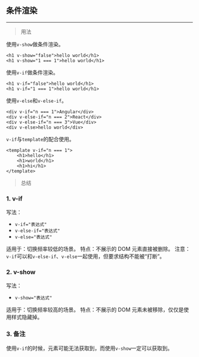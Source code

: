 ## 条件渲染

---

> 用法

使用`v-show`做条件渲染。

```
<h1 v-show="false">hello world</h1>
<h1 v-show="1 === 1">hello world</h1>
```

使用`v-if`做条件渲染。

```
<h1 v-if="false">hello world</h1>
<h1 v-if="1 === 1">hello world</h1>
```

使用`v-else`和`v-else-if`。

```
<div v-if="n === 1">Angular</div>
<div v-else-if="n === 2">React</div>
<div v-else-if="n === 3">Vue</div>
<div v-else>hello world</div>
```

`v-if`与`template`的配合使用。

```
<template v-if="n === 1">
    <h1>hello</h1>
    <h1>world</h1>
    <h1>hi</h1>
</template>
```

> 总结

### 1. v-if

写法：

* `v-if="表达式"`
* `v-else-if="表达式"`
* `v-else="表达式"`

适用于：切换频率较低的场景。
特点：不展示的 DOM 元素直接被删除。
注意：`v-if`可以和`v-else-if`、`v-else`一起使用，但要求结构不能被“打断”。

### 2. v-show

写法：

* `v-show="表达式"`

适用于：切换频率较高的场景。
特点：不展示的 DOM 元素未被移除，仅仅是使用样式隐藏掉。

### 3. 备注

使用`v-if`的时候，元素可能无法获取到，而使用`v-show`一定可以获取到。